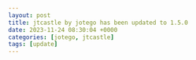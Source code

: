 ```yaml
---
layout: post
title: jtcastle by jotego has been updated to 1.5.0
date: 2023-11-24 08:30:04 +0000
categories: [jotego, jtcastle]
tags: [update]
---
```



